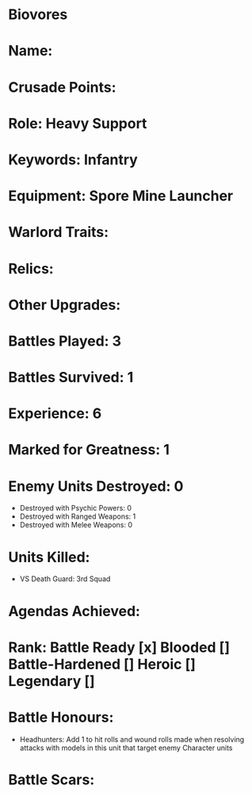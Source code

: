 # Biovores

# Name: 
# Crusade Points:
# Role: Heavy Support 
# Keywords: Infantry 
# Equipment: Spore Mine Launcher
# Warlord Traits:
# Relics:
# Other Upgrades:

# Battles Played: 3
# Battles Survived: 1
# Experience: 6
# Marked for Greatness: 1
# Enemy Units Destroyed: 0  
  * Destroyed with Psychic Powers: 0 
  * Destroyed with Ranged Weapons: 1
  * Destroyed with Melee Weapons: 0
# Units Killed: 
  * VS Death Guard: 3rd Squad
# Agendas Achieved:

# Rank: Battle Ready [x] Blooded [] Battle-Hardened [] Heroic [] Legendary []

# Battle Honours: 
  * Headhunters: Add 1 to hit rolls and wound rolls made when resolving attacks with models in this unit that target enemy Character units
# Battle Scars:


